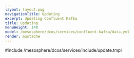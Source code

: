 ```yaml
---
layout: layout.pug
navigationTitle: Updating 
excerpt: Updating Confluent Kafka
title: Updating 
menuWeight: 140
model: /mesosphere/dcos/services/confluent-kafka/data.yml
render: mustache
---
```


#include /mesosphere/dcos/services/include/update.tmpl
